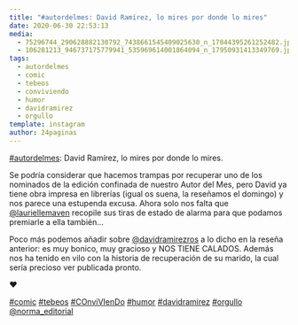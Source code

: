 ```yaml
---
title: "#autordelmes: David Ramírez, lo mires por donde lo mires"
date: 2020-06-30 22:53:13
media: 
  - 75296744_290628882130792_7438661545409025630_n_17844395261252482.jpg
  - 106281213_946737175779941_535969614001864094_n_17950931413349769.jpg
tags: 
  - autordelmes
  - comic
  - tebeos
  - conviviendo
  - humor
  - davidramirez
  - orgullo
template: instagram
author: 24paginas
---
```


[#autordelmes](/tags/autordelmes): David Ramírez, lo mires por donde lo mires.


Se podría considerar que hacemos trampas por recuperar uno de los nominados de la edición confinada de nuestro Autor del Mes, pero David ya tiene obra impresa en librerías (igual os suena, la reseñamos el domingo) y nos parece una estupenda excusa. Ahora solo nos falta que [@lauriellemaven](https://instagram.com/lauriellemaven) recopile sus tiras de estado de alarma para que podamos premiarle a ella también...


Poco más podemos añadir sobre [@davidramirezros](https://instagram.com/davidramirezros) a lo dicho en la reseña anterior: es muy bonico, muy gracioso y NOS TIENE CALADOS. Además nos ha tenido en vilo con la historia de recuperación de su marido, la cual sería precioso ver publicada pronto.


❤️






[#comic](/tags/comic) [#tebeos](/tags/tebeos) [#COnviVIenDo](/tags/conviviendo) [#humor](/tags/humor)  [#davidramirez](/tags/davidramirez) [#orgullo](/tags/orgullo) [@norma_editorial](https://instagram.com/norma_editorial)
